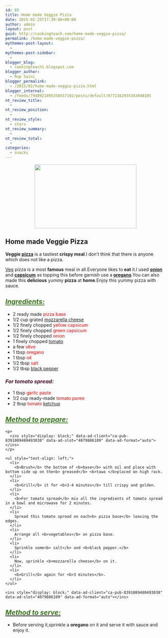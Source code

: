 ```yaml
---
id: 65
title: Home made Veggie Pizza
date: 2015-02-25T17:39:00+00:00
author: admin
layout: post
guid: http://cookingteach.com/home-made-veggie-pizza/
permalink: /home-made-veggie-pizza/
mythemes-post-layout:
  - 
mythemes-post-sidebar:
  - 
blogger_blog:
  - cookingteach1.blogspot.com
blogger_author:
  - Rup Saini
blogger_permalink:
  - /2015/02/home-made-veggie-pizza.html
blogger_internal:
  - /feeds/7948921895358557192/posts/default/8772162935343048105
nt_review_title:
  - 
nt_review_position:
  - 
nt_review_style:
  - stars
nt_review_summary:
  - 
nt_review_total:
  - 
categories:
  - snacks
---
```

<p style="clear: both; text-align: center;">
</p>

<p style="clear: both; text-align: center;">
  <a style="margin-left: 1em; margin-right: 1em;" href="http://1.bp.blogspot.com/-4lBfOA1KCdY/VO35PDl_EGI/AAAAAAAAAG8/krZ6cpysTaM/s1600/1.jpg"><img src="http://1.bp.blogspot.com/-4lBfOA1KCdY/VO35PDl_EGI/AAAAAAAAAG8/krZ6cpysTaM/s1600/1.jpg" alt="" width="320" height="200" border="0" /></a>
</p>

<h2 dir="ltr" style="text-align: left;">
  Home made Veggie Pizza
</h2>

<p style="text-align: left;">
  <b>Veggie <a class="zem_slink" title="Pizza" href="http://en.wikipedia.org/wiki/Pizza" target="_blank" rel="wikipedia">pizza</a></b> is a tastiest <b>crispy meal</b>.I don&#8217;t think that there is anyone which does not like a pizza.
</p>

<p style="text-align: left;">
  <a class="zem_slink" title="Vegetable" href="http://en.wikipedia.org/wiki/Vegetable" target="_blank" rel="wikipedia">Veg</a> pizza is a most <b>famous</b> meal in all.Everyone likes to<b> eat</b> it.I used <b><a class="zem_slink" title="Onion" href="http://en.wikipedia.org/wiki/Onion" target="_blank" rel="wikipedia">onion</a></b> and <b><a class="zem_slink" title="Capsicum" href="http://en.wikipedia.org/wiki/Capsicum" target="_blank" rel="wikipedia">capsicum</a></b> as topping this before garnish use a<b> <a class="zem_slink" title="Oregano" href="http://en.wikipedia.org/wiki/Oregano" target="_blank" rel="wikipedia">oregano</a></b>.You can also made this <b>delicious</b> yummy <b>pizza</b> at <b>home</b>.Enjoy this yummy pizza with sauce.
</p>

<h2 style="text-align: left;">
  <i><span style="color: #38761d;"><u>Ingredients:</u></span></i>
</h2>

<p>
  <ul style="text-align: left;">
    <li>
      2 ready made<span style="color: red;"> pizza base</span>
    </li>
    <li>
      1/2 cup grated<span style="color: red;"> <a class="zem_slink" title="Mozzarella" href="http://en.wikipedia.org/wiki/Mozzarella" target="_blank" rel="wikipedia">mozzarella cheese</a></span>
    </li>
    <li>
      1/2 finely chopped <span style="color: red;">yellow capsicum</span>
    </li>
    <li>
      1/2 finely chopped <span style="color: red;">green capsicum</span>
    </li>
    <li>
      1/2 finely chopped <span style="color: red;">onion</span>
    </li>
    <li>
      1 finely chopped <span style="color: red;"><a class="zem_slink" title="Tomato" href="http://en.wikipedia.org/wiki/Tomato" target="_blank" rel="wikipedia">tomato</a></span>
    </li>
    <li>
      a few <span style="color: red;">olive</span>
    </li>
    <li>
      1 tbsp <span style="color: red;">oregano</span>
    </li>
    <li>
      1 tbsp <span style="color: red;">oil</span>
    </li>
    <li>
      1/2 tbsp<span style="color: red;"> salt</span>
    </li>
    <li>
      1/2 tbsp<span style="color: red;"> <a class="zem_slink" title="Black pepper" href="http://en.wikipedia.org/wiki/Black_pepper" target="_blank" rel="wikipedia">black pepper</a></span>
    </li>
  </ul>
  
  <h3 style="text-align: left;">
    <span style="color: #4c1130;"><b><i>For tomato spread:</i></b></span>
  </h3>
</p>

<p>
  <ul style="text-align: left;">
    <li>
      1 tbsp <span style="color: red;">garlic paste</span>
    </li>
    <li>
      1/2 cup ready-made<span style="color: red;"> tomato puree</span>
    </li>
    <li>
      2 tbsp<span style="color: red;"> tomato <a class="zem_slink" title="Ketchup" href="http://en.wikipedia.org/wiki/Ketchup" target="_blank" rel="wikipedia">ketchup</a></span>
    </li>
  </ul>
  
  <h2 style="text-align: left;">
    <span style="color: #38761d;"><i><u>Method to prepare:</u></i></span>
  </h2>
  
  <p>
    <ul style="text-align: left;">
      <ul style="text-align: left;">
        <!-- post -->
      </ul>
    </ul>
    
    <p>
      <ins style="display: block;" data-ad-client="ca-pub-8391089480493038" data-ad-slot="4079886109" data-ad-format="auto"></ins>
    </p>
    
    <ul style="text-align: left;">
      <li>
        <b>Brush</b> the bottom of <b>base</b> with oil and place with bottom side up on the<b> greased</b> <b>tawa </b>placed on high rack.
      </li>
      <li>
        <b>Grill</b> it for <b>3-4 minutes</b> till crispy and golden.
      </li>
      <li>
        <b>For tomato spread</b> mix all the ingredients of tomato spread in a bowl and microwave for 2 minutes.
      </li>
      <li>
        Spread this tomato spread on each<b> pizza base</b> leaving the edges.
      </li>
      <li>
        Arrange all <b>vegetables</b> on pizza base.
      </li>
      <li>
        Sprinkle some<b> salt</b> and <b>black pepper.</b>
      </li>
      <li>
        Now, sprinkle <b>mozzarella cheese</b> on it.
      </li>
      <li>
        <b>Grill</b> again for <b>3 minutes</b>.
      </li>
    </ul>
  </p>
  
  <p>
    <!-- post -->
    
    <ins style="display: block;" data-ad-client="ca-pub-8391089480493038" data-ad-slot="4079886109" data-ad-format="auto"></ins>
  </p>
  
  <h2 style="text-align: left;">
    <i><u><span style="color: #38761d;">Method to serve:</span></u></i>
  </h2>
  
  <p>
    <ul style="text-align: left;">
      <li>
        Before serving it,sprinkle a <b>oregano</b> on it and serve it with sauce and enjoy it.
      </li>
    </ul>
  </p>
</p>